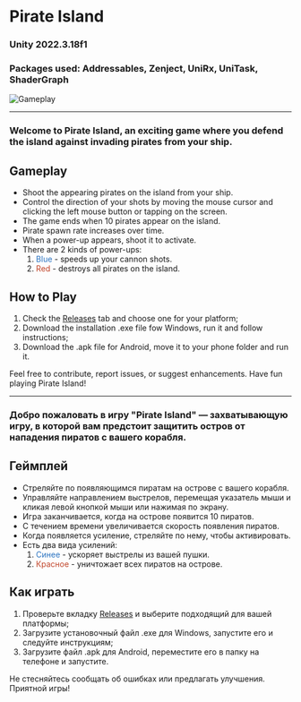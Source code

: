 # Pirate Island
### Unity 2022.3.18f1
### Packages used: Addressables, Zenject, UniRx, UniTask, ShaderGraph
![Gameplay](Gameplay.gif)

<hr>

### Welcome to Pirate Island, an exciting game where you defend the island against invading pirates from your ship.

## Gameplay

- Shoot the appearing pirates on the island from your ship.
- Control the direction of your shots by moving the mouse cursor and clicking the left mouse button or tapping on the screen.
- The game ends when 10 pirates appear on the island.
- Pirate spawn rate increases over time.
- When a power-up appears, shoot it to activate.
- There are 2 kinds of power-ups:
  1. <span style = "color: #2A73C1">Blue</span> - speeds up your cannon shots.
  2. <span style="color: #C1452A">Red</span> - destroys all pirates on the island.


## How to Play

1. Check the [Releases](https://github.com/srggrigorov/pirate-island/releases) tab and choose one for your platform;
2. Download the installation .exe file fow Windows, run it and follow instructions;
3. Download the .apk file for Android, move it to your phone folder and run it.

Feel free to contribute, report issues, or suggest enhancements. Have fun playing Pirate Island!

<hr>

### Добро пожаловать в игру "Pirate Island" — захватывающую игру, в которой вам предстоит защитить остров от нападения пиратов с вашего корабля.

## Геймплей

- Стреляйте по появляющимся пиратам на острове с вашего корабля.
- Управляйте направлением выстрелов, перемещая указатель мыши и кликая левой кнопкой мыши или нажимая по экрану.
- Игра заканчивается, когда на острове появится 10 пиратов.
- С течением времени увеличивается скорость появления пиратов.
- Когда появляется усиление, стреляйте по нему, чтобы активировать.
- Есть два вида усилений:
  1. <span style="color: #2A73C1">Синее</span> - ускоряет выстрелы из вашей пушки.
  2. <span style="color: #C1452A">Красное</span> - уничтожает всех пиратов на острове.


## Как играть

1. Проверьте вкладку [Releases](https://github.com/srggrigorov/pirate-island/releases) и выберите подходящий для вашей платформы;
2. Загрузите установочный файл .exe для Windows, запустите его и следуйте инструкциям;
3. Загрузите файл .apk для Android, переместите его в папку на телефоне и запустите.

Не стесняйтесь сообщать об ошибках или предлагать улучшения. Приятной игры!


